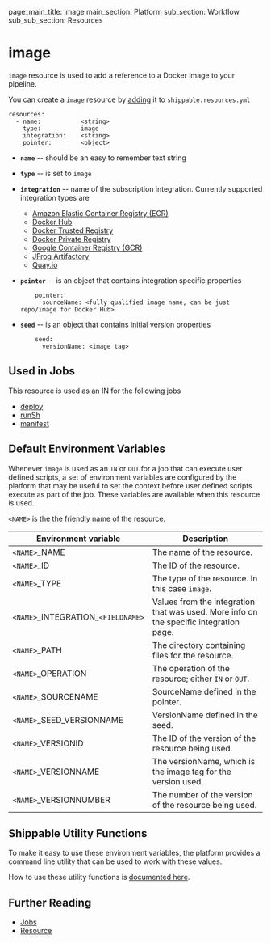 page_main_title: image
main_section: Platform
sub_section: Workflow
sub_sub_section: Resources

# image
`image` resource is used to add a reference to a Docker image to your pipeline.

You can create a `image` resource by [adding](/platform/tutorial/workflow/crud-resource#adding) it to `shippable.resources.yml`

```
resources:
  - name:           <string>
    type:           image
    integration:    <string>
    pointer:        <object>
```

* **`name`** -- should be an easy to remember text string

* **`type`** -- is set to `image`

* **`integration`** -- name of the subscription integration. Currently supported integration types are
	- [Amazon Elastic Container Registry (ECR)](/platform/integration/aws-ecr)
	- [Docker Hub](/platform/integration/docker-hub)
	- [Docker Trusted Registry](/platform/integration/docker-trusted-registry)
	- [Docker Private Registry](/platform/integration/docker-private-registry)
	- [Google Container Registry (GCR)](/platform/integration/gcr)
	- [JFrog Artifactory](/platform/integration/jfrog-artifactory)
	- [Quay.io](/platform/integration/quay)

* **`pointer`** -- is an object that contains integration specific properties

          pointer:
            sourceName: <fully qualified image name, can be just repo/image for Docker Hub>

* **`seed`** -- is an object that contains initial version properties

          seed:
            versionName: <image tag>

## Used in Jobs
This resource is used as an IN for the following jobs

* [deploy](/platform/workflow/job/deploy)
* [runSh](/platform/workflow/job/runsh)
* [manifest](/platform/workflow/job/manifest)

## Default Environment Variables
Whenever `image` is used as an `IN` or `OUT` for a job that can execute user defined scripts, a set of environment variables are configured by the platform that may be useful to set the context before user defined scripts execute as part of the job. These variables are available when this resource is used.

`<NAME>` is the the friendly name of the resource.

| Environment variable						| Description                         |
| ------------- 								|------------------------------------ |
| `<NAME>`\_NAME 							| The name of the resource. |
| `<NAME>`\_ID 								| The ID of the resource. |
| `<NAME>`\_TYPE 							| The type of the resource. In this case `image`. |
| `<NAME>`\_INTEGRATION\_`<FIELDNAME>`	| Values from the integration that was used. More info on the specific integration page. |
| `<NAME>`\_PATH 							| The directory containing files for the resource. |
| `<NAME>`\_OPERATION 						| The operation of the resource; either `IN` or `OUT`. |
| `<NAME>`\_SOURCENAME    					| SourceName defined in the pointer. |
| `<NAME>`\_SEED\_VERSIONNAME 			| VersionName defined in the seed. |
| `<NAME>`\_VERSIONID    					| The ID of the version of the resource being used. |
| `<NAME>`\_VERSIONNAME						| The versionName, which is the image tag for the version used. |
| `<NAME>`\_VERSIONNUMBER 					| The number of the version of the resource being used. |

## Shippable Utility Functions
To make it easy to use these environment variables, the platform provides a command line utility that can be used to work with these values.

How to use these utility functions is [documented here](/platform/tutorial/workflow/using-shipctl).

## Further Reading
* [Jobs](/platform/workflow/job/overview)
* [Resource](/platform/workflow/resource/overview)
